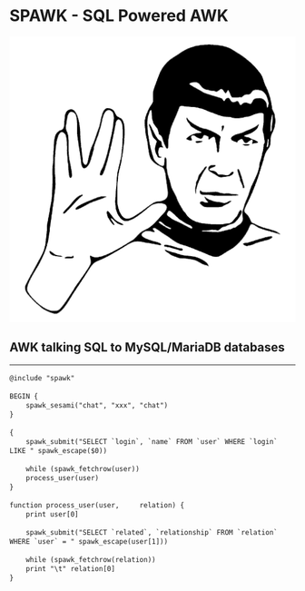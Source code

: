 # SPAWK - SQL Powered AWK #

![](image/misc/spock512.png)

## AWK talking SQL to MySQL/MariaDB databases ##
------------------------------------------------



	@include "spawk"
	
	BEGIN {
		spawk_sesami("chat", "xxx", "chat")
	}
	
	{
		spawk_submit("SELECT `login`, `name` FROM `user` WHERE `login` LIKE " spawk_escape($0))

		while (spawk_fetchrow(user))
		process_user(user)
	}
	
	function process_user(user,		relation) {
		print user[0]
	
		spawk_submit("SELECT `related`, `relationship` FROM `relation` WHERE `user` = " spawk_escape(user[1]))
	
		while (spawk_fetchrow(relation))
		print "\t" relation[0]
	}
